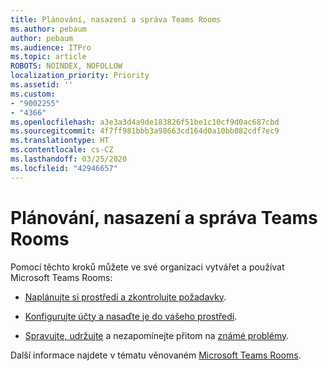 ```yaml
---
title: Plánování, nasazení a správa Teams Rooms
ms.author: pebaum
author: pebaum
ms.audience: ITPro
ms.topic: article
ROBOTS: NOINDEX, NOFOLLOW
localization_priority: Priority
ms.assetid: ''
ms.custom:
- "9002255"
- "4366"
ms.openlocfilehash: a3e3a3d4a9de183826f51be1c10cf9d0ac687cbd
ms.sourcegitcommit: 4f7ff981bbb3a98663cd164d0a10bb082cdf7ec9
ms.translationtype: HT
ms.contentlocale: cs-CZ
ms.lasthandoff: 03/25/2020
ms.locfileid: "42946657"
---
```

# <a name="plan-deploy-and-manage-teams-rooms"></a>Plánování, nasazení a správa Teams Rooms

Pomocí těchto kroků můžete ve své organizaci vytvářet a používat Microsoft Teams Rooms: 

- [Naplánujte si prostředí a zkontrolujte požadavky](https://docs.microsoft.com/microsoftteams/rooms/rooms-plan).

- [Konfigurujte účty a nasaďte je do vašeho prostředí](https://docs.microsoft.com/microsoftteams/rooms/rooms-deploy).

- [Spravujte, udržujte](https://docs.microsoft.com/microsoftteams/rooms/rooms-manage#troubleshooting) a nezapomínejte přitom na [známé problémy](https://docs.microsoft.com/microsoftteams/rooms/known-issues). 

Další informace najdete v tématu věnovaném [Microsoft Teams Rooms](https://docs.microsoft.com/microsoftteams/rooms/).
